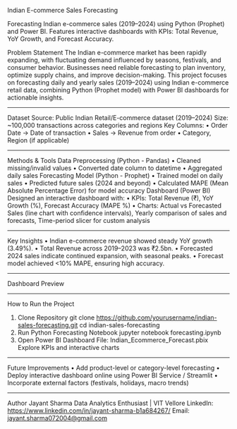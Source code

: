 Indian E-commerce Sales Forecasting

Forecasting Indian e-commerce sales (2019–2024) using Python (Prophet) and Power BI. Features interactive dashboards with KPIs: Total Revenue, YoY Growth, and Forecast Accuracy.

Problem Statement
The Indian e-commerce market has been rapidly expanding, with fluctuating demand influenced by seasons, festivals, and consumer behavior. Businesses need reliable forecasting to plan inventory, optimize supply chains, and improve decision-making.
This project focuses on forecasting daily and yearly sales (2019–2024) using Indian e-commerce retail data, combining Python (Prophet model) with Power BI dashboards for actionable insights.
________________________________________
Dataset
Source: Public Indian Retail/E-commerce dataset (2019–2024)
Size: ~100,000 transactions across categories and regions
Key Columns:
•	Order Date → Date of transaction
•	Sales → Revenue from order
•	Category, Region (if applicable)
________________________________________
Methods & Tools
Data Preprocessing (Python - Pandas)
•	Cleaned missing/invalid values
•	Converted date column to datetime
•	Aggregated daily sales
Forecasting Model (Python - Prophet)
•	Trained model on daily sales
•	Predicted future sales (2024 and beyond)
•	Calculated MAPE (Mean Absolute Percentage Error) for model accuracy
Dashboard (Power BI)
Designed an interactive dashboard with:
•	KPIs: Total Revenue (₹), YoY Growth (%), Forecast Accuracy (MAPE %)
•	Charts: Actual vs Forecasted Sales (line chart with confidence intervals), Yearly comparison of sales and forecasts, Time-period slicer for custom analysis
________________________________________
Key Insights
•	Indian e-commerce revenue showed steady YoY growth (3.49%).
•	Total Revenue across 2019–2023 was ₹2.5bn.
•	Forecasted 2024 sales indicate continued expansion, with seasonal peaks.
•	Forecast model achieved <10% MAPE, ensuring high accuracy.
________________________________________
Dashboard Preview
 
________________________________________
How to Run the Project
1.	Clone Repository
git clone https://github.com/yourusername/indian-sales-forecasting.git
cd indian-sales-forecasting
2.	Run Python Forecasting Notebook
jupyter notebook forecasting.ipynb
3.	Open Power BI Dashboard
File: Indian_Ecommerce_Forecast.pbix
Explore KPIs and interactive charts
________________________________________
Future Improvements
•	Add product-level or category-level forecasting
•	Deploy interactive dashboard online using Power BI Service / Streamlit
•	Incorporate external factors (festivals, holidays, macro trends)
________________________________________
Author
Jayant Sharma
Data Analytics Enthusiast | VIT Vellore
LinkedIn: https://www.linkedin.com/in/jayant-sharma-b1a684267/
Email: jayant.sharma072004@gmail.com


